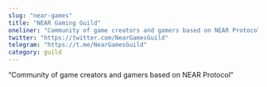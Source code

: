 ```yaml
---
slug: "near-games"
title: "NEAR Gaming Guild"
oneliner: "Community of game creators and gamers based on NEAR Protocol"
twitter: "https://twitter.com/NearGamesGuild"
telegram: "https://t.me/NearGamesGuild"
category: guild
---
```


“Community of game creators and gamers based on NEAR Protocol”
